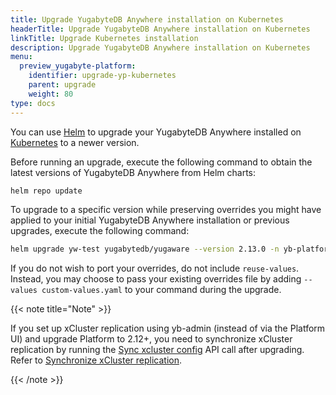 ```yaml
---
title: Upgrade YugabyteDB Anywhere installation on Kubernetes
headerTitle: Upgrade YugabyteDB Anywhere installation on Kubernetes
linkTitle: Upgrade Kubernetes installation
description: Upgrade YugabyteDB Anywhere installation on Kubernetes
menu:
  preview_yugabyte-platform:
    identifier: upgrade-yp-kubernetes
    parent: upgrade
    weight: 80
type: docs
---
```


You can use [Helm](https://helm.sh/) to upgrade your YugabyteDB Anywhere installed on [Kubernetes](https://kubernetes.io/) to a newer version.

Before running an upgrade, execute the following command to obtain the latest versions of YugabyteDB Anywhere from Helm charts:

```sh
helm repo update
```

To upgrade to a specific version while preserving overrides you might have applied to your initial YugabyteDB Anywhere installation or previous upgrades, execute the following command:

```sh
helm upgrade yw-test yugabytedb/yugaware --version 2.13.0 -n yb-platform --reuse-values --wait
```

If you do not wish to port your overrides, do not include `reuse-values`. Instead, you may choose to pass your existing overrides file by adding `--values custom-values.yaml` to your command during the upgrade.

{{< note title="Note" >}}

If you set up xCluster replication using yb-admin (instead of via the Platform UI) and upgrade Platform to 2.12+, you need to synchronize xCluster replication by running the [Sync xcluster config](https://api-docs.yugabyte.com/docs/yugabyte-platform/e19b528a55430-sync-xcluster-config) API call after upgrading. Refer to [Synchronize xCluster replication](../upgrade-yp-replicated/#synchronize-xcluster-replication).

{{< /note >}}
